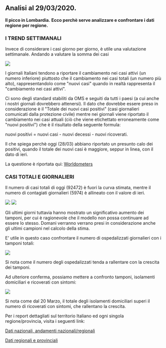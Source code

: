 ## Analisi al 29/03/2020.

<div class="fb-like" data-href="https://marcelchiarello.github.io/showdata/" data-width="" data-layout="button_count" data-action="recommend" data-size="large" data-share="true"></div>

**Il picco in Lombardia.** 
**Ecco perchè serve analizzare e confrontare i dati regione per regione.**

### I TREND SETTIMANALI

Invece di considerare i casi giorno per giorno, è utile una valutazione settimanale. Andando a valutare la somma dei casi 

<img src="https://marcelchiarello.github.io/showdata/RUN_29_03/RUN5/RUN.html?raw=true"/>


I giornali Italiani tendono a riportare il cambiamento nei casi attivi (un numero inferiore) piuttosto che il cambiamento nei casi totali (un numero più alto), rappresentandolo come "nuovi casi" quando in realtà rappresenta il "cambiamento nei casi attivi".

Ci sono degli standard stabiliti da OMS e seguiti da tutti i paesi (a cui anche i nostri giornali dovrebbero attenersi). 
Il dato che dovrebbe essere preso in considerazione è il "Totale dei nuovi casi positivi" (casi giornalieri comunicati dalla protezione civile) mentre nei giornali viene riportato il cambiamento nei casi attuali (ciò che viene etichettato erroneamente come "nuovi positivi") che è il risultato della seguente formula:

nuovi positivi = nuovi casi - nuovi decessi - nuovi ricoverati.

Il che spiega perchè oggi (28/03) abbiano riportato un presunto calo dei positivi, quando il totale dei nuovi casi è maggiore, seppur in linea, con il dato di ieri.

La questione è riportata qui: [Worldometers](https://www.worldometers.info/coronavirus/italy-numbers/)

### CASI TOTALI E GIORNALIERI

Il numero di casi totali di oggi (92472) è fuori la curva stimata, mentre il numero di contagiati giornalieri (5974) è allineato con il valore di ieri.

<img src="https://marcelchiarello.github.io/showdata/RUN_28_03/RUN1/RUN_DATA_FIT_ITALIA_REGIONI_01.png?raw=true"/>

<img src="https://marcelchiarello.github.io/showdata/RUN_28_03/RUN1/RUN_DATA_FIT_ITALIA_REGIONI_02.png?raw=true"/>

Gli ultimi giorni tuttavia hanno mostrato un significativo aumento dei tamponi, per cui è ragionevole che il modello non possa continuare ad essere lo stesso.
Domani verranno verrano presi in considerazione anche gli ultimi campioni nel calcolo della stima.

E' utile in questo caso confrontare il numero di ospedalizzati giornalieri con i tamponi totali:

<img src="https://marcelchiarello.github.io/showdata/images/figArticle1_28_03.png?raw=true"/>

Si nota come il numero degli ospedalizzati tenda a rallentare con la crescita dei tamponi.

Ad ulteriore conferma, possiamo mettere a confronto tamponi, isolamenti domiciliari e ricoverati con sintomi:

<img src="https://marcelchiarello.github.io/showdata/RUN_28_03/RUN1/RUN_DATA_FIT_ITALIA_REGIONI_06.png?raw=true"/>


Si nota come dal 20 Marzo, il totale degli isolamenti domiciliari superi il numero di ricoverati con sintomi, che rallentano la crescita.


Per i report dettagliati sul territorio Italiano ed ogni singola regione/provincia, visita i seguenti link:

[Dati nazionali, andamenti nazionali/regionali](https://marcelchiarello.github.io/showdata/RUN_28_03/RUN1/RUN.html)

[Dati regionali e provinciali](https://marcelchiarello.github.io/showdata/RUN_28_03/RUN2/RUN.html)
 
 
<div class="fb-like" data-href="https://marcelchiarello.github.io/showdata/" data-width="" data-layout="button_count" data-action="recommend" data-size="large" data-share="true"></div>
